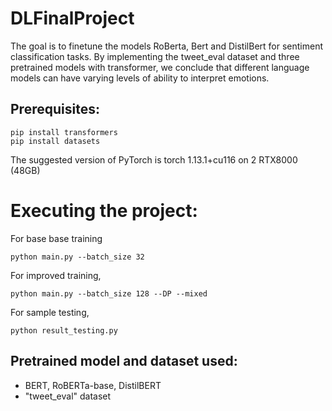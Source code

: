 # DLFinalProject
The goal is to finetune the models RoBerta, Bert and DistilBert for sentiment classification tasks. By implementing the tweet_eval dataset and three pretrained models with transformer, we conclude that different language models can have varying levels of ability to interpret emotions.

## Prerequisites:
```
pip install transformers
pip install datasets
```
The suggested version of PyTorch is torch 1.13.1+cu116 on 2 RTX8000 (48GB)

# Executing the project:
For base base training
```
python main.py --batch_size 32
```
For improved training,
```
python main.py --batch_size 128 --DP --mixed
```
For sample testing,
```
python result_testing.py
```

## Pretrained model and dataset used:
* BERT, RoBERTa-base, DistilBERT
* "tweet_eval" dataset

